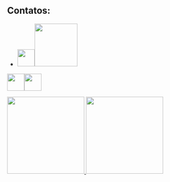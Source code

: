 # 






## Contatos: 
* <a href = "mailto:veruskalima138@gmail.com"><img src="https://img.shields.io/badge/Gmail-D14836?style=for-the-badge&logo=gmail&logoColor=white" target="_blank" width="40" height="40"></a><a href="https://www.linkedin.com/in/veruska-diniz" target="_blank"><img src="https://img.shields.io/badge/-LinkedIn-%230077B5?style=for-the badge&logo=linkedin&logoColor=white" target="_blank" width="100" height="100"></a>   
</div> 



<img src="https://cdn.jsdelivr.net/gh/devicons/devicon/icons/python/python-original.svg" width="40" height="40"/><img src="https://cdn.jsdelivr.net/gh/devicons/devicon/icons/c/c-original.svg" width="40" height="40"/>



<div>
<a href="https://github.com/Vediniz">
<img height="180em" src="https://github-readme-stats.vercel.app/api/top-langs/?username=Vediniz&layout=compact&langs_count=7&theme=dracula"/> <img height="180em" src="https://github-readme-stats.vercel.app/api?username=Vediniz&show_icons=true&theme=dracula&include_all_commits=true&count_private=true"/>
</div>
